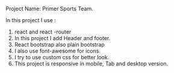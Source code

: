 Project Name: Primer Sports Team.

In this project I use : 
1. react and react -router
2. In this project I add Header and footer.
3. React bootstrap also plain bootstrap
4. I also use font-awesome for icons.
5. I try to use custom css for better look.
6. This project is responsive in mobile, Tab and desktop version. 
 
